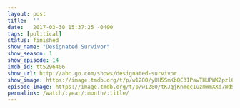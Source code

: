 ```yaml
---
layout: post
title:  ''
date:   2017-03-30 15:37:25 -0400
tags: [political]
status: finished
show_name: "Designated Survivor"
show_season: 1
show_episode: 14
imdb_id: tt5296406
show_url: http://abc.go.com/shows/designated-survivor
show_image: https://image.tmdb.org/t/p/w1280/yUH5SmKbQC3IPawTHUPWKZpzl6z.jpg
episode_image: https://image.tmdb.org/t/p/w1280/tKJgjKnmqcIuzmWmXXd7WdSjihB.jpg
permalink: /watch/:year/:month/:title/
---
```

